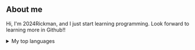 ## About me

Hi, I'm 2024Rickman, and I just start learning programming. Look forward to learning more in Github!!

<details>
<summary>My top languages</summary>

| Rank | LANGUAGES  |
|-----:|------------|
|     1|   Python   |
|     2|   C++      |
|     3|   SQL      |

</details>

